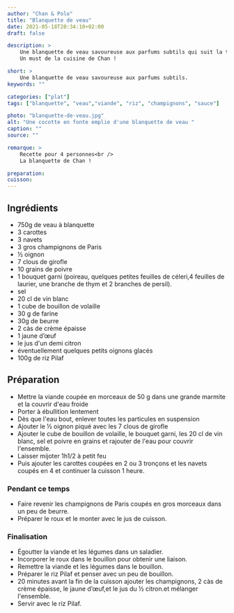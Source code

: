 ```yaml
---
author: "Chan & Polo"
title: "Blanquette de veau"
date: 2021-05-18T20:34:10+02:00
draft: false

description: >
    Une blanquette de veau savoureuse aux parfums subtils qui suit la tradition.<br/>
    Un must de la cuisine de Chan !

short: >
    Une blanquette de veau savoureuse aux parfums subtils.
keywords: ""

categories: ["plat"]
tags: ["blanquette", "veau","viande", "riz", "champignons", "sauce"]

photo: "blanquette-de-veau.jpg"
alt: "Une cocotte en fonte emplie d'une blanquette de veau "
caption: ""
source: ""

remarque: >
    Recette pour 4 personnes<br />
    La blanquette de Chan !

preparation: 
cuisson: 
---
```



## Ingrédients
- 750g de veau à blanquette
- 3 carottes
- 3 navets
- 3 gros champignons de Paris
- ½ oignon
- 7 clous de girofle
- 10 grains de poivre
- 1 bouquet garni (poireau, quelques petites feuilles de céleri,4 feuilles de laurier, une branche de thym et 2 branches de persil).
- sel
- 20 cl de vin blanc
- 1 cube de bouillon de volaille
- 30 g de farine
- 30g de beurre
- 2 càs de crème épaisse
- 1 jaune d’œuf
- le jus d'un demi citron
- éventuellement quelques petits oignons glacés
- 100g de riz Pilaf
## Préparation
- Mettre la viande coupée en morceaux de 50 g dans une grande marmite et la couvrir d'eau froide
- Porter à ébullition lentement
- Dès que l'eau bout, enlever toutes les particules en suspension
- Ajouter le ½ oignon piqué avec les 7 clous de girofle
- Ajouter le cube de bouillon de volaille, le bouquet garni, les 20 cl de vin blanc, sel et poivre en grains et rajouter de l'eau pour couvrir l'ensemble.
- Laisser mijoter 1h1/2 à petit feu 
- Puis ajouter les carottes coupées en 2 ou 3 tronçons et les navets coupés en 4 et continuer la cuisson 1 heure.

### Pendant ce temps

- Faire revenir les champignons de Paris coupés en gros morceaux dans un peu de beurre.
- Préparer le roux et le monter avec le jus de cuisson.
### Finalisation
- Égoutter la viande et les légumes dans un saladier.
- Incorporer le roux dans le bouillon pour obtenir une liaison.
- Remettre la viande et les légumes dans le bouillon.
- Préparer le riz Pilaf et penser avec un peu de bouillon.
- 20 minutes avant la fin de la cuisson ajouter les champignons, 2 càs de crème épaisse, le jaune d’œuf,et le jus du ½ citron.et mélanger l'ensemble.
- Servir avec le riz Pilaf.


